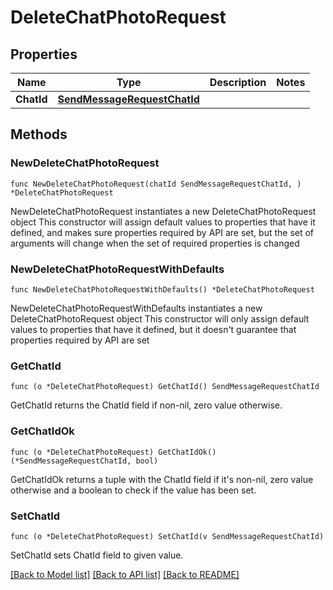 # DeleteChatPhotoRequest

## Properties

Name | Type | Description | Notes
------------ | ------------- | ------------- | -------------
**ChatId** | [**SendMessageRequestChatId**](SendMessageRequestChatId.md) |  | 

## Methods

### NewDeleteChatPhotoRequest

`func NewDeleteChatPhotoRequest(chatId SendMessageRequestChatId, ) *DeleteChatPhotoRequest`

NewDeleteChatPhotoRequest instantiates a new DeleteChatPhotoRequest object
This constructor will assign default values to properties that have it defined,
and makes sure properties required by API are set, but the set of arguments
will change when the set of required properties is changed

### NewDeleteChatPhotoRequestWithDefaults

`func NewDeleteChatPhotoRequestWithDefaults() *DeleteChatPhotoRequest`

NewDeleteChatPhotoRequestWithDefaults instantiates a new DeleteChatPhotoRequest object
This constructor will only assign default values to properties that have it defined,
but it doesn't guarantee that properties required by API are set

### GetChatId

`func (o *DeleteChatPhotoRequest) GetChatId() SendMessageRequestChatId`

GetChatId returns the ChatId field if non-nil, zero value otherwise.

### GetChatIdOk

`func (o *DeleteChatPhotoRequest) GetChatIdOk() (*SendMessageRequestChatId, bool)`

GetChatIdOk returns a tuple with the ChatId field if it's non-nil, zero value otherwise
and a boolean to check if the value has been set.

### SetChatId

`func (o *DeleteChatPhotoRequest) SetChatId(v SendMessageRequestChatId)`

SetChatId sets ChatId field to given value.



[[Back to Model list]](../README.md#documentation-for-models) [[Back to API list]](../README.md#documentation-for-api-endpoints) [[Back to README]](../README.md)


